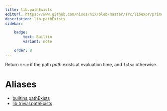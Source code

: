 ```yaml
---
title: lib.pathExists
editUrl: https://www.github.com/nixos/nix/blob/master/src/libexpr/primops.cc
description: lib.pathExists
sidebar:

    badge:
        text: Builtin
        variant: note

    order: 8
---
```


Return `true` if the path *path* exists at evaluation time, and
`false` otherwise.


# Aliases

- [builtins.pathExists](/nix-doc-comments/reference/builtins/builtins-pathexists)
- [lib.trivial.pathExists](/nix-doc-comments/reference/lib/trivial/lib-trivial-pathexists)


